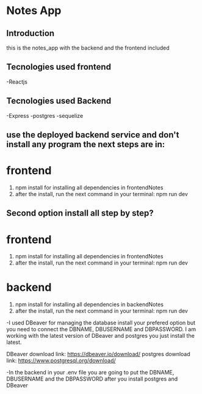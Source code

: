 # Notes App

## Introduction
this is the notes_app with the backend and the frontend included

## Tecnologies used frontend
-Reactjs

## Tecnologies used Backend
-Express
-postgres
-sequelize

## use the deployed backend service and don't install any program the next steps are in:
# frontend
1. npm install for installing all dependencies in frontendNotes
2. after the install, run the next command in your terminal:  npm run dev


## Second option install all step by step?
# frontend
1. npm install for installing all dependencies in frontendNotes
2. after the install, run the next command in your terminal:  npm run dev

# backend
1. npm install for installing all dependencies in backendNotes
2. after the install, run the next command in your terminal:  npm run dev

-I used DBeaver for managing the database install your prefered option but you need to connect the DBNAME, DBUSERNAME and DBPASSWORD. I am working with the latest version of DBeaver and postgres you just install the latest.

DBeaver download link: https://dbeaver.io/download/
postgres download link: https://www.postgresql.org/download/

-In the backend in your .env file you are going to put the DBNAME, DBUSERNAME and the DBPASSWORD after you install postgres and DBeaver
